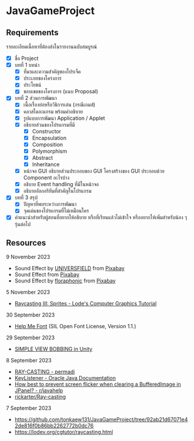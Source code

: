 # JavaGameProject

## Requirements

รายละเอียดเนื้อหาที่ต้องส่งในรายงานฉบับสมบูรณ์

- [x] ชื่อ Project
- [x] บทที่ 1 บทนำ
  - [x] ที่มาและความสำคัญของโปรเจ็ค
  - [x] ประเภทของโครงการ
  - [x] ประโยชน์
  - [x] ขอบเขตของโครงการ (แนบ Proposal)
- [x] บทที่ 2 ส่วนการพัฒนา
  - [x] เนื้อเรื่องย่อหรือวิธิการเล่น (กรณีเกมส์)
  - [x] คลาสไดอะแกรม พร้อมคำอธิบาย
  - [x] รูปแบบการพัฒนา Application / Applet
  - [x] อธิบายส่วนของโปรแกรมที่มี
    - [x] Constructor
    - [x] Encapsulation
    - [x] Composition
    - [x] Polymorphism
    - [x] Abstract
    - [x] Inheritance
  - [x] หน้าจอ GUI อธิบายส่วนประกอบของ GUI โครงสร้างของ GUI ประกอบด้วย Component อะไรบ้าง
  - [x] อธิบาย Event handling ที่มีในหน้าจอ
  - [x] อธิบายอัลกอริทึมที่สำคัญในโปรแกรม
- [x] บทที่ 3 สรุป
  - [x] ปัญหาที่พบระหว่างการพัฒนา
  - [x] จุดเด่นของโปรแกรมที่ไม่เหมือนใคร
- [x] คำแนะนำสำหรับผู้สอนที่อยากให้อธิบาย หรือที่เรียนแล้วไม่เข้าใจ หรืออยากให้เพิ่มสำหรับน้อง ๆ รุ่นต่อไป

## Resources

9 November 2023

- Sound Effect by <a href="https://pixabay.com/users/universfield-28281460/?utm_source=link-attribution&utm_medium=referral&utm_campaign=music&utm_content=153277">UNIVERSFIELD</a> from <a href="https://pixabay.com/sound-effects//?utm_source=link-attribution&utm_medium=referral&utm_campaign=music&utm_content=153277">Pixabay</a>
- Sound Effect from <a href="https://pixabay.com/?utm_source=link-attribution&utm_medium=referral&utm_campaign=music&utm_content=96164">Pixabay</a>
- Sound Effect by <a href="https://pixabay.com/users/floraphonic-38928062/?utm_source=link-attribution&utm_medium=referral&utm_campaign=music&utm_content=172689">floraphonic</a> from <a href="https://pixabay.com//?utm_source=link-attribution&utm_medium=referral&utm_campaign=music&utm_content=172689">Pixabay</a>

5 November 2023

- [Raycasting III: Sprites - Lode's Computer Graphics Tutorial](https://lodev.org/cgtutor/raycasting3.html)

30 September 2023

- [Help Me Font](https://ggbot.itch.io/helpme-font) (SIL Open Font License, Version 1.1.)

29 September 2023

- [SIMPLE VIEW BOBBING in Unity](https://www.youtube.com/watch?v=YtitivM4wiM)

8 September 2023

- [RAY-CASTING - permadi](https://www.permadi.com/tutorial/raycast/rayc3.html)
- [KeyListener - Oracle Java Documentation](https://docs.oracle.com/javase/tutorial/uiswing/events/keylistener.html)
- [How best to prevent screen flicker when clearing a BufferedImage in JPanel? - r/javahelp](https://www.reddit.com/r/javahelp/comments/a3glz9/how_best_to_prevent_screen_flicker_when_clearing/)
- [rickarter/Ray-casting](https://github.com/rickarter/Ray-casting/blob/main/player.py#L40)

7 September 2023

- https://github.com/tonkaew131/JavaGameProject/tree/92ab21d67071e42de816f0b86bb2262772b0dc76
- https://lodev.org/cgtutor/raycasting.html